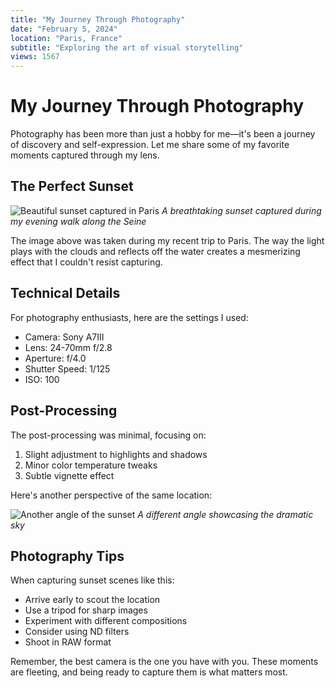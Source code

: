 ```yaml
---
title: "My Journey Through Photography"
date: "February 5, 2024"
location: "Paris, France"
subtitle: "Exploring the art of visual storytelling"
views: 1567
---
```


# My Journey Through Photography

Photography has been more than just a hobby for me—it's been a journey of discovery and self-expression. Let me share some of my favorite moments captured through my lens.

## The Perfect Sunset

![Beautiful sunset captured in Paris](/components/content/blog/media/8.jpg)
*A breathtaking sunset captured during my evening walk along the Seine*

The image above was taken during my recent trip to Paris. The way the light plays with the clouds and reflects off the water creates a mesmerizing effect that I couldn't resist capturing.

## Technical Details

For photography enthusiasts, here are the settings I used:
- Camera: Sony A7III
- Lens: 24-70mm f/2.8
- Aperture: f/4.0
- Shutter Speed: 1/125
- ISO: 100

## Post-Processing

The post-processing was minimal, focusing on:
1. Slight adjustment to highlights and shadows
2. Minor color temperature tweaks
3. Subtle vignette effect

Here's another perspective of the same location:

![Another angle of the sunset](/components/content/blog/media/8.jpg)
*A different angle showcasing the dramatic sky*

## Photography Tips

When capturing sunset scenes like this:
- Arrive early to scout the location
- Use a tripod for sharp images
- Experiment with different compositions
- Consider using ND filters
- Shoot in RAW format

Remember, the best camera is the one you have with you. These moments are fleeting, and being ready to capture them is what matters most. 